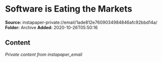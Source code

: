 # Software is Eating the Markets

**Source:** instapaper-private://email/1ade812e7609034984846afc92bbd14a/
**Folder:** Archive
**Added:** 2020-10-26T05:50:16




## Content
*Private content from instapaper_email*
